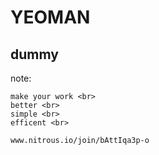 <div class="fragment">

# YEOMAN
## <span class="orange">dummy</span>

note:

    make your work <br>
    better <br>
    simple <br>
    efficent <br>

    www.nitrous.io/join/bAttIqa3p-o
</div>